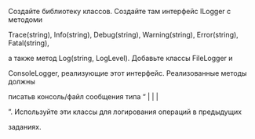 Создайте библиотеку классов. Создайте там интерфейс ILogger с методоми

Trace(string), Info(string), Debug(string), Warning(string), Error(string), Fatal(string),

а также метод Log(string, LogLevel). Добавьте классы FileLogger и

ConsoleLogger, реализующие этот интерфейс. Реализованные методы должны

писатьв консоль/файл сообщения типа “<dateTime> | <class> | <logLevel> |

<message>”. Используйте эти классы для логирования операций в предыдущих

заданиях.
